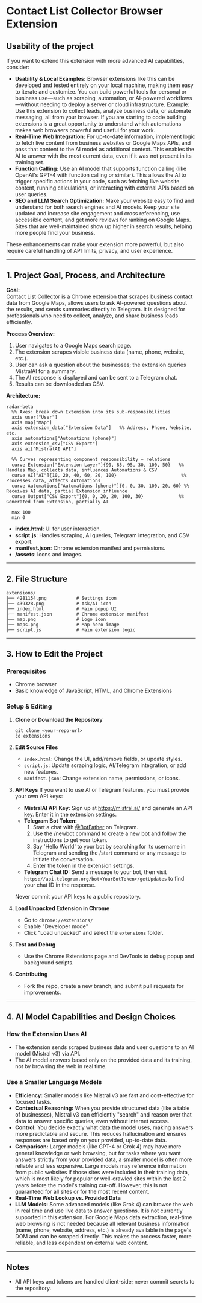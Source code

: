 # Contact List Collector Browser Extension

## Usability of the project

If you want to extend this extension with more advanced AI capabilities, consider:

- **Usability & Local Examples:** Browser extensions like this can be developed and tested entirely on your local machine, making them easy to iterate and customize. You can build powerful tools for personal or business use—such as scraping, automation, or AI-powered workflows—without needing to deploy a server or cloud infrastructure. Example: Use this extension to collect leads, analyze business data, or automate messaging, all from your browser. If you are starting to code building extensions is a great opportunity to understand which automations makes web browsers powerful and useful for your work.
- **Real-Time Web Integration:** For up-to-date information, implement logic to fetch live content from business websites or Google Maps APIs, and pass that content to the AI model as additional context. This enables the AI to answer with the most current data, even if it was not present in its training set.
- **Function Calling:** Use an AI model that supports function calling (like OpenAI's GPT-4 with function calling or similar). This allows the AI to trigger specific actions in your code, such as fetching live website content, running calculations, or interacting with external APIs based on user queries.
- **SEO and LLM Search Optimization:** Make your website easy to find and understand for both search engines and AI models. Keep your site updated and increase site engagement and cross referencing, use accessible content, and get more reviews for ranking on Google Maps. Sites that are well-maintained show up higher in search results, helping more people find your business.

These enhancements can make your extension more powerful, but also require careful handling of API limits, privacy, and user experience.

---

## 1. Project Goal, Process, and Architecture

**Goal:**  
Contact List Collector is a Chrome extension that scrapes business contact data from Google Maps, allows users to ask AI-powered questions about the results, and sends summaries directly to Telegram. It is designed for professionals who need to collect, analyze, and share business leads efficiently.

**Process Overview:**
1. User navigates to a Google Maps search page.
2. The extension scrapes visible business data (name, phone, website, etc.).
3. User can ask a question about the businesses; the extension queries MistralAI for a summary.
4. The AI response is displayed and can be sent to a Telegram chat.
5. Results can be downloaded as CSV.

**Architecture:**

```mermaid
radar-beta
  %% Axes: break down Extension into its sub-responsibilities
  axis user["User"]
  axis map["Map"]
  axis extension_data["Extension Data"]   %% Address, Phone, Website, etc.
  axis automations["Automations (phone)"]
  axis extension_csv["CSV Export"]
  axis ai["MistralAI API"]

  %% Curves representing component responsibility + relations
  curve Extension["Extension Layer"]{90, 85, 95, 30, 100, 50}   %% Handles Map, collects data, influences Automations & CSV
  curve AI["AI"]{10, 20, 40, 60, 20, 100}                        %% Processes data, affects Automations
  curve Automations["Automations (phone)"]{0, 0, 30, 100, 20, 60} %% Receives AI data, partial Extension influence
  curve Output["CSV Export"]{0, 0, 20, 20, 100, 30}             %% Generated from Extension, partially AI

  max 100
  min 0

```

- **index.html**: UI for user interaction.
- **script.js**: Handles scraping, AI queries, Telegram integration, and CSV export.
- **manifest.json**: Chrome extension manifest and permissions.
- **/assets**: Icons and images.

---

## 2. File Structure

```
extensions/
├── 4281154.png           # Settings icon
├── 439328.png            # Ask/AI icon
├── index.html            # Main popup UI
├── manifest.json         # Chrome extension manifest
├── map.png               # Logo icon
├── maps.png              # Map hero image
├── script.js             # Main extension logic
```

---

## 3. How to Edit the Project

### Prerequisites
- Chrome browser
- Basic knowledge of JavaScript, HTML, and Chrome Extensions

### Setup & Editing

1. **Clone or Download the Repository**
   ```
   git clone <your-repo-url>
   cd extensions
   ```

2. **Edit Source Files**
   - `index.html`: Change the UI, add/remove fields, or update styles.
   - `script.js`: Update scraping logic, AI/Telegram integration, or add new features.
   - `manifest.json`: Change extension name, permissions, or icons.

3. **API Keys**
   If you want to use AI or Telegram features, you must provide your own API keys:
   - **MistralAI API Key:** Sign up at https://mistral.ai/ and generate an API key. Enter it in the extension settings.
   - **Telegram Bot Token:**
     1. Start a chat with [@BotFather](https://t.me/BotFather) on Telegram.
     2. Use the /newbot command to create a new bot and follow the instructions to get your token.
     3. Say 'Hello World' to your bot by searching for its username in Telegram and sending the /start command or any message to initiate the conversation.
     4. Enter the token in the extension settings.
   - **Telegram Chat ID:** Send a message to your bot, then visit `https://api.telegram.org/bot<YourBotToken>/getUpdates` to find your chat ID in the response.

   Never commit your API keys to a public repository.

4. **Load Unpacked Extension in Chrome**
   - Go to `chrome://extensions/`
   - Enable "Developer mode"
   - Click "Load unpacked" and select the `extensions` folder.

5. **Test and Debug**
   - Use the Chrome Extensions page and DevTools to debug popup and background scripts.

6. **Contributing**
   - Fork the repo, create a new branch, and submit pull requests for improvements.

---

## 4. AI Model Capabilities and Design Choices

### How the Extension Uses AI
- The extension sends scraped business data and user questions to an AI model (Mistral v3) via API.
- The AI model answers based only on the provided data and its training, not by browsing the web in real time.

### Use a Smaller Language Models
- **Efficiency:** Smaller models like Mistral v3 are fast and cost-effective for focused tasks.
- **Contextual Reasoning:** When you provide structured data (like a table of businesses), Mistral v3 can efficiently "search" and reason over that data to answer specific queries, even without internet access.
- **Control:** You decide exactly what data the model uses, making answers more predictable and secure. This reduces hallucination and ensures responses are based only on your provided, up-to-date data.
- **Comparison:** Larger models (like GPT-4 or Grok 4) may have more general knowledge or web browsing, but for tasks where you want answers strictly from your provided data, a smaller model is often more reliable and less expensive. Large models may reference information from public websites if those sites were included in their training data, which is most likely for popular or well-crawled sites within the last 2 years before the model's training cut-off. However, this is not guaranteed for all sites or for the most recent content.
- **Real-Time Web Lookup vs. Provided Data**
- **LLM Models:** Some advanced models (like Grok 4) can browse the web in real time and use live data to answer questions. It is not currently supported in this extension. For Google Maps data extraction, real-time web browsing is not needed because all relevant business information (name, phone, website, address, etc.) is already available in the page's DOM and can be scraped directly. This makes the process faster, more reliable, and less dependent on external web content.

---

## Notes

- All API keys and tokens are handled client-side; never commit secrets to the repository.

---

